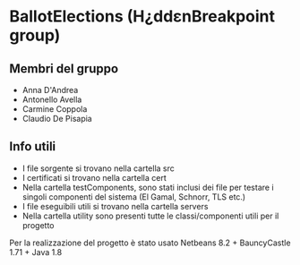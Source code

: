 # BallotElections (H¿ddεnBreakpoint group)

## Membri del gruppo
- Anna D'Andrea
- Antonello Avella
- Carmine Coppola
- Claudio De Pisapia

## Info utili
- I file sorgente si trovano nella cartella src
- I certificati si trovano nella cartella cert
- Nella cartella testComponents, sono stati inclusi dei file per testare i singoli componenti del sistema (El Gamal, Schnorr, TLS etc.)
- I file eseguibili utili si trovano nella cartella servers
- Nella cartella utility sono presenti tutte le classi/componenti utili per il progetto

Per la realizzazione del progetto è stato usato Netbeans 8.2 + BauncyCastle 1.71 + Java 1.8
